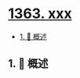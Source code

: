 # [1363. xxx](https://github.com/Tdahuyou/TNotes.leetcode/tree/main/notes/1363.%20xxx)

<!-- region:toc -->

- [1. 📝 概述](#1--概述)

<!-- endregion:toc -->

## 1. 📝 概述
